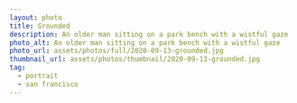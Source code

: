 ```yaml
---
layout: photo
title: Grounded
description: An older man sitting on a park bench with a wistful gaze
photo_alt: An older man sitting on a park bench with a wistful gaze
photo_url: assets/photos/full/2020-09-13-grounded.jpg
thumbnail_url: assets/photos/thumbnail/2020-09-13-grounded.jpg
tag:
  - portrait
  - san francisco
---
```


